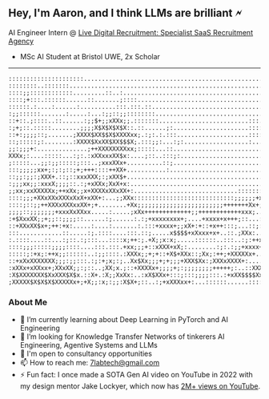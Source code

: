 ## Hey, I'm Aaron, and I think LLMs are brilliant 🗲

<!--
**aaronhowellai/aaronhowellai** is a ✨ _special_ ✨ repository because its `README.md` (this file) appears on your GitHub profile.

Here are some ideas to get you started:

- 🔭 I’m currently working on 
- 🌱 I’m currently learning ...
- 👯 I’m looking to collaborate on ...
- 🤔 I’m looking for help with ...
- 💬 Ask me about ...
- 📫 How to reach me: ...
- 😄 Pronouns: ...
- ⚡ Fun fact: ...
-->
AI Engineer Intern @ [Live Digital Recruitment: Specialist SaaS Recruitment Agency](https://github.com/Live-Digital-Recruitment)
* MSc AI Student at Bristol UWE, 2x Scholar
----
```
:::::::::::::::::::::............................................................:
::::::::..:::::::................................................................:
::::;;::::::::::::.........::..:.................................................:
::::;+:::.::::::......::.......;::::.............................................:
::::::.:....:......:..........:::.:::.::.........................................:
:;;::::::.......:.....:...:;;::;;::::::::......................................:::
::+::.;::::..::......:;;$+;;xXXx;;.:::::::.........................:::.:::....::::
:;+;::.:::::........;;;;X$X$X$X$X::.::......;:.....................::::::::...::::
::+:;;;;::;.......;XXXX$XX$$X$XXXXxx;.:;:.:.:::....................::::.:::.::::::
::;:::::;:........:XXXX$XxXX$XX$$$X;.:::;;:...:;:..................:........::::::
;;:;;;+:..............;++XXXXXXXXxx;:::::...::....................................
XXXx;:....:::::...:;:.:xXXxxxXX$x:....;::..:::;:..................................
;:::::...;;:;;:::::;:::..;xxxXXx+..........::;....................................
:::;;;;;xx+;:;:;::;+;+++::::++XX+...........:....................................:
::;;:;;:;XXX+.::;::xxxXXX;:;xXX$+................................................:
:;;;xx;;:xxxX;;;;::.:;+xXXx;XxX+x:.........................................:....:;
;;xx;xxXXXXXx;++xXx;;x+XXXXxXXxXX+:.............................:::::::::;:...:;+x
::::;;;+XXxXXxXXXxXxX+xXX+:...;;XXx::::::::::::::::::::::::::::;;;;;;+xx:....::+XX
::::;::;;++XXXxXXXxxXX+;+........+Xx;;;;;;;;;;;;;;;;;;;;;;;;+++++++Xx+;.....;+X+X$
;;;;::;;;;;;;+xxxXxXXxx.....:.....;xXx+++++++++++++;;++++++++++++xxx;...:::xXXXXX+
:+$XxxXX;;+;;::;;;;::......:;......:.:;+xxxxxxxx+;....+xxxx+x+++;::...:;;+XXx+::..
::+XXxXX$x+;++:+x:.....:....:.......:.:::+xxxx+;;xX+:+::+x++:::;...::;:+;;.:xx...:
:::............::.....:;.::::....:::.::;.....x$$$$+xXxxx+x+..::.;XXx:.....::.::::+
:.::::....::...:;::.:;:::...::::x;++:;.+X;;x:x;.....::::::..:::..:;:++xXx;.::++xxx
::::;;;:::::;;;;::::....:::.:::.+xx;;;+::xXXX+xX;:........:;:.:;;+xxxx+:..:+xxx++;
:::::;:+x;:++x;;::::::..:;;::::.:XXXx;;+;+::+X$+XXx::;Xx;:++;+XXXXXx+..:::;+XXX$XX
::+xXxXXXXXXX;;;:;;:::.:;:+;x;:;..Xx$Xx;;;+;+;;;+XXX$Xx:;XXXxXXXX+:....:;;+;:;xxXX
:xXXx+xXXxx+;XXxXX;;:;::..;XX;x.;::+XXXXx+;;;;+;:;;;;;;;;+++++;:..::XXXXXXXXXXXXXX
:X$XXXXXXX$XxXXX$X$x.::X+.:X;;XxXx:..:xX$XXx+:::;:::;;;;:::.:+xXX$$$$Xx;:........:
;XXXXX$X$X$X$XXXXXx+;+X;;:x;:;;:X$X+;::..:;+xXXXxx+:...::::::......:::::::::::::::                             
```
### About Me
 - 🌱 I’m currently learning about Deep Learning in PyTorch and AI Engineering
 - 👯 I’m looking for Knowledge Transfer Networks of tinkerers AI Engineering, Agentive Systems and LLMs
 - 💬 I'm open to consultancy opportunities 
 - 📫 How to reach me: 7labtech@gmail.com
 - ⚡ Fun fact: I once made a SOTA Gen AI video on YouTube in 2022 with my design mentor Jake Lockyer, which now has [2M+ views on YouTube](https://www.youtube.com/watch?v=-UBaW1OIgTo).

